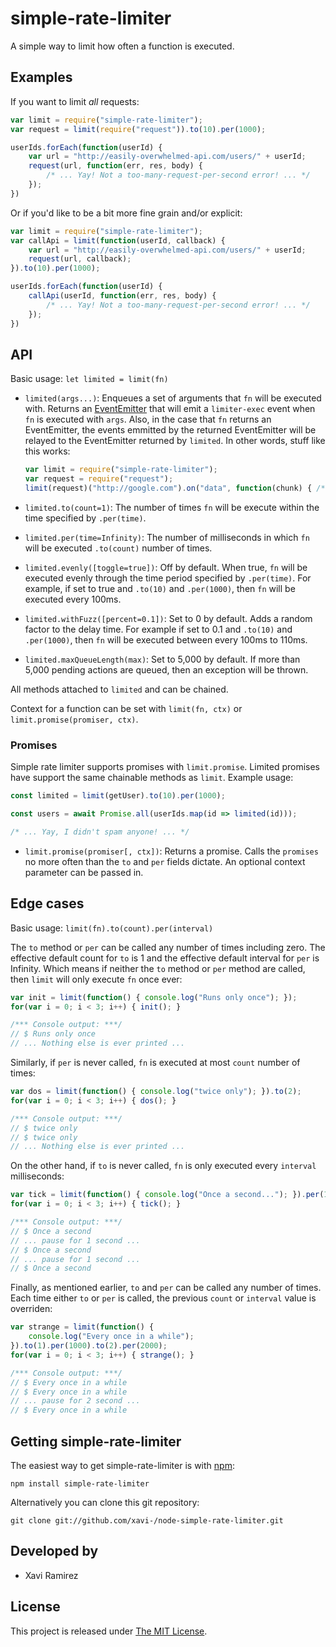 # simple-rate-limiter

A simple way to limit how often a function is executed.

## Examples

If you want to limit _all_ requests:

```javascript
var limit = require("simple-rate-limiter");
var request = limit(require("request")).to(10).per(1000);

userIds.forEach(function(userId) {
	var url = "http://easily-overwhelmed-api.com/users/" + userId;
	request(url, function(err, res, body) {
		/* ... Yay! Not a too-many-request-per-second error! ... */
	});
})
```

Or if you'd like to be a bit more fine grain and/or explicit:

```javascript
var limit = require("simple-rate-limiter");
var callApi = limit(function(userId, callback) {
	var url = "http://easily-overwhelmed-api.com/users/" + userId;
	request(url, callback);
}).to(10).per(1000);

userIds.forEach(function(userId) {
	callApi(userId, function(err, res, body) {
		/* ... Yay! Not a too-many-request-per-second error! ... */
	});
})
```

## API

Basic usage: `let limited = limit(fn)`

- `limited(args...)`: Enqueues a set of arguments that `fn` will be executed with.  Returns an [EventEmitter](http://nodejs.org/docs/latest/api/events.html#events_class_events_eventemitter) that will emit a `limiter-exec` event when `fn` is executed with `args`.  Also, in the case that `fn` returns an EventEmitter, the events emmitted by the returned EventEmitter will be relayed to the EventEmitter returned by `limited`.  In other words, stuff like this works:

	```javascript
	var limit = require("simple-rate-limiter");
	var request = require("request");
	limit(request)("http://google.com").on("data", function(chunk) { /*** code ***/ });
	```

- `limited.to(count=1)`: The number of times `fn` will be execute within the time specified by `.per(time)`.
- `limited.per(time=Infinity)`: The number of milliseconds in which `fn` will be executed `.to(count)` number of times.
- `limited.evenly([toggle=true])`: Off by default.  When true, `fn` will be executed evenly through the time period specified by `.per(time)`.  For example, if set to true and `.to(10)` and `.per(1000)`, then `fn` will be executed every 100ms.
- `limited.withFuzz([percent=0.1])`: Set to 0 by default.  Adds a random factor to the delay time.  For example if set to 0.1 and `.to(10)` and `.per(1000)`, then `fn` will be executed between every 100ms to 110ms.
- `limited.maxQueueLength(max)`: Set to 5,000 by default.  If more than 5,000 pending actions are queued, then an exception will be thrown.

All methods attached to `limited` and can be chained.

Context for a function can be set with `limit(fn, ctx)` or `limit.promise(promiser, ctx)`.

### Promises

Simple rate limiter supports promises with `limit.promise`.  Limited promises have support the same chainable methods as `limit`.  Example usage:

```js
const limited = limit(getUser).to(10).per(1000);

const users = await Promise.all(userIds.map(id => limited(id)));

/* ... Yay, I didn't spam anyone! ... */
```

- `limit.promise(promiser[, ctx])`: Returns a promise.  Calls the `promises` no more often than the `to` and `per` fields dictate.  An optional context parameter can be passed in.


## Edge cases

Basic usage: `limit(fn).to(count).per(interval)`

The `to` method or `per` can be called any number of times including zero.  The effective default count for `to` is 1 and the effective default interval for `per` is Infinity.  Which means if neither the `to` method or `per` method are called, then `limit` will only execute `fn` once ever:

```javascript
var init = limit(function() { console.log("Runs only once"); });
for(var i = 0; i < 3; i++) { init(); }

/*** Console output: ***/
// $ Runs only once
// ... Nothing else is ever printed ...
```

Similarly, if `per` is never called, `fn` is executed at most `count` number of times:

```javascript
var dos = limit(function() { console.log("twice only"); }).to(2);
for(var i = 0; i < 3; i++) { dos(); }

/*** Console output: ***/
// $ twice only
// $ twice only
// ... Nothing else is ever printed ...
```

On the other hand, if `to` is never called, `fn` is only executed every `interval` milliseconds:

```javascript
var tick = limit(function() { console.log("Once a second..."); }).per(1000);
for(var i = 0; i < 3; i++) { tick(); }

/*** Console output: ***/
// $ Once a second
// ... pause for 1 second ...
// $ Once a second
// ... pause for 1 second ...
// $ Once a second
```

Finally, as mentioned earlier, `to` and `per` can be called any number of times.  Each time either `to` or `per` is called, the previous `count` or `interval` value is overriden:

```javascript
var strange = limit(function() {
	console.log("Every once in a while");
}).to(1).per(1000).to(2).per(2000);
for(var i = 0; i < 3; i++) { strange(); }

/*** Console output: ***/
// $ Every once in a while
// $ Every once in a while
// ... pause for 2 second ...
// $ Every once in a while
```

## Getting simple-rate-limiter

The easiest way to get simple-rate-limiter is with [npm](http://npmjs.org/):

    npm install simple-rate-limiter

Alternatively you can clone this git repository:

    git clone git://github.com/xavi-/node-simple-rate-limiter.git


## Developed by
* Xavi Ramirez

## License
This project is released under [The MIT License](http://www.opensource.org/licenses/mit-license.php).
